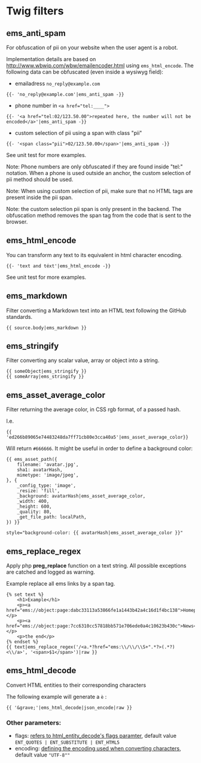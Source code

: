 # Twig filters

## ems_anti_spam

For obfuscation of pii on your website when the user agent is a robot.

Implementation details are based on http://www.wbwip.com/wbw/emailencoder.html using `ems_html_encode`.
The following data can be obfuscated (even inside a wysiwyg field):

- emailadress `no_reply@example.com`
````twig
{{- 'no_reply@example.com'|ems_anti_spam -}}
````
- phone number in `<a href="tel:____">`
````twig
{{- '<a href="tel:02/123.50.00">repeated here, the number will not be encoded</a>'|ems_anti_spam -}}
````
- custom selection of pii using a span with class "pii"
````twig
{{- '<span class="pii">02/123.50.00</span>'|ems_anti_spam -}}
````

See unit test for more examples.

Note: Phone numbers are only obfuscated if they are found inside "tel:" notation. When a phone is used
outside an anchor, the custom selection of pii method should be used.

Note: When using custom selection of pii, make sure that no HTML tags are present inside the pii span.

Note: the custom selection pii span is only present in the backend. The obfuscation method removes the span
tag from the code that is sent to the browser.

## ems_html_encode

You can transform any text to its equivalent in html character encoding.

````twig
{{- 'text and téxt'|ems_html_encode -}}
````

See unit test for more examples.

## ems_markdown

Filter converting a Markdown text into an HTML text following the GitHub standards. 

```twig
{{ source.body|ems_markdown }}
```

## ems_stringify

Filter converting any scalar value, array or object into a string.

```twig
{{ someObject|ems_stringify }}
{{ someArray|ems_stringify }}
```
## ems_asset_average_color

Filter returning the average color, in CSS rgb format, of a passed hash.

I.e.
```twig
{{ 'ed266b89065e74483248da7ff71cb80e3cca40a5'|ems_asset_average_color}}
```

Will return `#666666`. It might be useful in order to define a background color:

```twig
{{ ems_asset_path({
    filename: 'avatar.jpg',
    sha1: avatarHash,
    mimetype: 'image/jpeg',
}, {
    _config_type: 'image',
    _resize: 'fill',
    _background: avatarHash|ems_asset_average_color,
    _width: 400,
    _height: 600,
    _quality: 80,
    _get_file_path: localPath,
}) }}
```
```twig
style="background-color: {{ avatarHash|ems_asset_average_color }}"
 ```

## ems_replace_regex

Apply php **preg_replace** function on a text string. All possible exceptions are catched and logged as warning.

Example replace all ems links by a span tag.
```twig
{% set text %}
    <h1>Example</h1>
    <p><a href="ems://object:page:dabc33113a53866fe1a1443b42a4c16d1f4bc138">Homepage</a></p>
    <p><a href="ems://object:page:7cc6310cc57818bb571e706ede0a4c10623b430c">News</a></p>
    <p>the end</p>
{% endset %}
{{ text|ems_replace_regex('/<a.*?href="ems:\\/\\/\\S+".*?>(.*?)<\\/a>', '<span>$1</span>')|raw }}
```

## ems_html_decode

Convert HTML entities  to their corresponding characters

The following example will generate a `è` :

```twig
{{ '&grave;'|ems_html_decode|json_encode|raw }}
```

### Other parameters:

 - flags: [refers to html_entity_decode's flags paramter](https://www.php.net/manual/en/function.html-entity-decode.php), default value `ENT_QUOTES | ENT_SUBSTITUTE | ENT_HTML5`
 - encoding: [defining the encoding used when converting characters](https://www.php.net/manual/en/function.html-entity-decode.php), default value `"UTF-8""`
